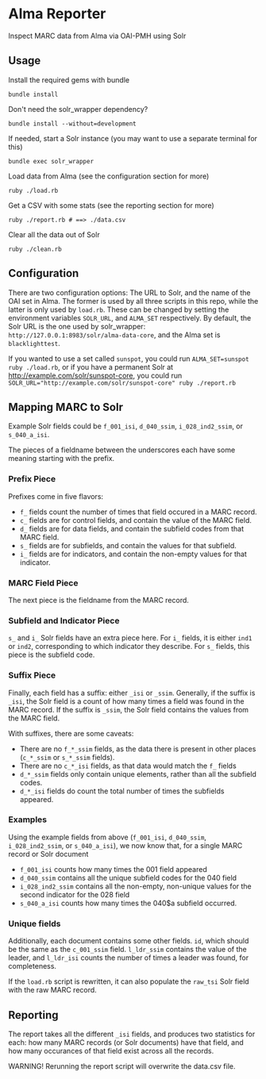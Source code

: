 # Alma Reporter

Inspect MARC data from Alma via OAI-PMH using Solr

## Usage
Install the required gems with bundle

`bundle install`

Don't need the solr\_wrapper dependency?

`bundle install --without=development`

If needed, start a Solr instance (you may want to use a separate terminal for this)

`bundle exec solr_wrapper`

Load data from Alma (see the configuration section for more)

`ruby ./load.rb`

Get a CSV with some stats (see the reporting section for more)

`ruby ./report.rb # ==> ./data.csv`

Clear all the data out of Solr

`ruby ./clean.rb`

## Configuration
There are two configuration options: The URL to Solr, and the name of the OAI set in Alma. The former is used
by all three scripts in this repo, while the latter is only used by `load.rb`.
These can be changed by setting the environment variables `SOLR_URL`, and `ALMA_SET` respectively.
By default, the Solr URL is the one used by solr_wrapper: `http://127.0.0.1:8983/solr/alma-data-core`, and the
Alma set is `blacklighttest`.

If you wanted to use a set called `sunspot`, you could run `ALMA_SET=sunspot ruby ./load.rb`, or if you have a
permanent Solr at http://example.com/solr/sunspot-core, you could run
`SOLR_URL="http://example.com/solr/sunspot-core" ruby ./report.rb`

## Mapping MARC to Solr
Example Solr fields could be `f_001_isi`, `d_040_ssim`, `i_028_ind2_ssim`, or `s_040_a_isi`.

The pieces of a fieldname between the underscores each have some meaning starting with the prefix.

### Prefix Piece
Prefixes come in five flavors:
- `f_` fields count the number of times that field occured in a MARC record.
- `c_` fields are for control fields, and contain the value of the MARC field.
- `d_` fields are for data fields, and contain the subfield codes from that MARC field.
- `s_` fields are for subfields, and contain the values for that subfield.
- `i_` fields are for indicators, and contain the non-empty values for that indicator.

### MARC Field Piece
The next piece is the fieldname from the MARC record.

### Subfield and Indicator Piece
`s_` and `i_` Solr fields have an extra piece here. For `i_` fields, it is either `ind1` or `ind2`,
corresponding to which indicator they describe. For `s_` fields, this piece is the subfield code.

### Suffix Piece
Finally, each field has a suffix: either `_isi` or `_ssim`. Generally, if the suffix is `_isi`, the Solr field
is a count of how many times a field was found in the MARC record. If the suffix is `_ssim`, the Solr field
contains the values from the MARC field.

With suffixes, there are some caveats:
- There are no `f_*_ssim` fields, as the data there is present in other places (`c_*_ssim` or `s_*_ssim` fields).
- There are no `c_*_isi` fields, as that data would match the `f_` fields
- `d_*_ssim` fields only contain unique elements, rather than all the subfield codes.
- `d_*_isi` fields do count the total number of times the subfields appeared.

### Examples
Using the example fields from above (`f_001_isi`, `d_040_ssim`, `i_028_ind2_ssim`, or `s_040_a_isi`), we now
know that, for a single MARC record or Solr document
- `f_001_isi` counts how many times the 001 field appeared
- `d_040_ssim` contains all the unique subfield codes for the 040 field
- `i_028_ind2_ssim` contains all the non-empty, non-unique values for the second indicator for the 028 field
- `s_040_a_isi` counts how many times the 040$a subfield occurred.

### Unique fields
Additionally, each document contains some other fields. `id`, which should be the same as the `c_001_ssim` field.
`l_ldr_ssim` contains the value of the leader, and `l_ldr_isi` counts the number of times a leader was found, for
completeness.

If the `load.rb`  script is rewritten, it can also populate the `raw_tsi` Solr field with the raw MARC record.

## Reporting
The report takes all the different `_isi` fields, and produces two statistics for each: how many MARC records
(or Solr documents) have that field, and how many occurances of that field exist across all the records.

WARNING! Rerunning the report script will overwrite the data.csv file.
